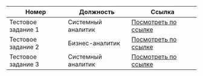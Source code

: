 
 Номер | Должность| Ссылка |
|---|---|---|
| Тестовое задание 1 | Системный аналитик | [Посмотреть по ссылке](https://docs.google.com/document/d/122ek0zRJrqB65IlwTUIgx1RmwI7bz5DX_maxnBAyyzU/edit?usp=sharing) |
| Тестовое задание 2 | Бизнес-аналитик | [Посмотреть по ссылке](https://docs.google.com/document/d/1RXI0OktvI7ktBY5fTdanqFJFWXcnD4Uw/edit?clckid=c4be876e) |
| Тестовое задание 3 | Системный аналитик | [Посмотреть по ссылке](https://docs.google.com/document/d/1jKTDnWQ1oPEiYPHIPMqARqH9WOwphaVdxlL6jJNbTDI/edit?usp=sharing) |
